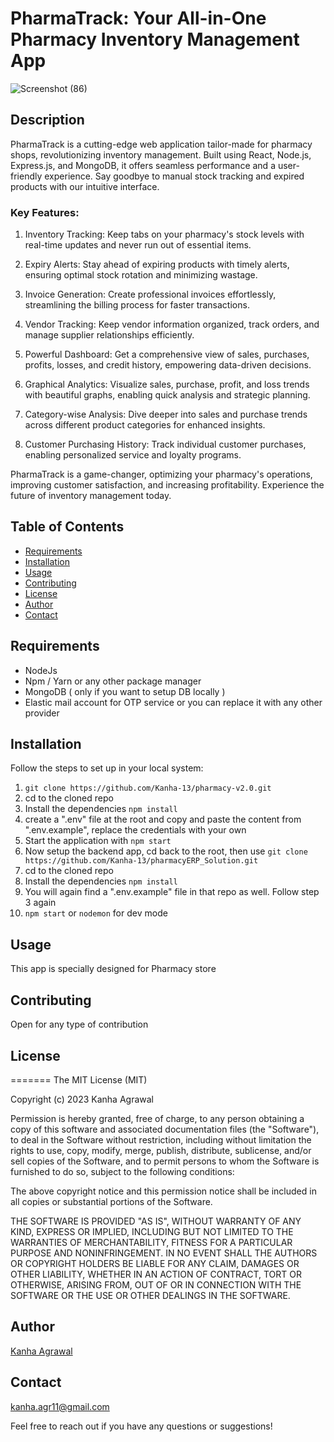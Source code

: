 # PharmaTrack: Your All-in-One Pharmacy Inventory Management App
![Screenshot (86)](https://github.com/Kanha-13/pharmacy-v2.0/assets/64277596/9da5b918-b053-415a-9e44-9734087a911c)

## Description

PharmaTrack is a cutting-edge web application tailor-made for pharmacy shops, revolutionizing inventory management. Built using React, Node.js, Express.js, and MongoDB, it offers seamless performance and a user-friendly experience. Say goodbye to manual stock tracking and expired products with our intuitive interface.

### Key Features:

1. Inventory Tracking: Keep tabs on your pharmacy's stock levels with real-time updates and never run out of essential items.

2. Expiry Alerts: Stay ahead of expiring products with timely alerts, ensuring optimal stock rotation and minimizing wastage.

3. Invoice Generation: Create professional invoices effortlessly, streamlining the billing process for faster transactions.

4. Vendor Tracking: Keep vendor information organized, track orders, and manage supplier relationships efficiently.

5. Powerful Dashboard: Get a comprehensive view of sales, purchases, profits, losses, and credit history, empowering data-driven decisions.

6. Graphical Analytics: Visualize sales, purchase, profit, and loss trends with beautiful graphs, enabling quick analysis and strategic planning.

7. Category-wise Analysis: Dive deeper into sales and purchase trends across different product categories for enhanced insights.

8. Customer Purchasing History: Track individual customer purchases, enabling personalized service and loyalty programs.

PharmaTrack is a game-changer, optimizing your pharmacy's operations, improving customer satisfaction, and increasing profitability. Experience the future of inventory management today.

## Table of Contents

- [Requirements](#requirements)
- [Installation](#installation)
- [Usage](#usage)
- [Contributing](#contributing)
- [License](#license)
- [Author](#author)
- [Contact](#contact)

## Requirements

- NodeJs
- Npm / Yarn or any other package manager
- MongoDB ( only if you want to setup DB locally )
- Elastic mail account for OTP service or you can replace it with any other provider


## Installation

Follow the steps to set up in your local system:

1. `git clone https://github.com/Kanha-13/pharmacy-v2.0.git`
2. cd to the cloned repo
3. Install the dependencies `npm install`
4. create a ".env" file at the root and copy and paste the content from ".env.example", replace the credentials with your own
5. Start the application with `npm start`
6. Now setup the backend app, cd back to the root, then use `git clone https://github.com/Kanha-13/pharmacyERP_Solution.git`
7. cd to the cloned repo
8. Install the dependencies `npm install`
9. You will again find a ".env.example" file in that repo as well. Follow step 3 again
10. `npm start` or `nodemon` for dev mode

## Usage

This app is specially designed for Pharmacy store

## Contributing

Open for any type of contribution

## License

=======
The MIT License (MIT)

Copyright (c) 2023 Kanha Agrawal

Permission is hereby granted, free of charge, to any person obtaining a copy
of this software and associated documentation files (the "Software"), to deal
in the Software without restriction, including without limitation the rights
to use, copy, modify, merge, publish, distribute, sublicense, and/or sell
copies of the Software, and to permit persons to whom the Software is
furnished to do so, subject to the following conditions:

The above copyright notice and this permission notice shall be included in
all copies or substantial portions of the Software.

THE SOFTWARE IS PROVIDED "AS IS", WITHOUT WARRANTY OF ANY KIND, EXPRESS OR
IMPLIED, INCLUDING BUT NOT LIMITED TO THE WARRANTIES OF MERCHANTABILITY,
FITNESS FOR A PARTICULAR PURPOSE AND NONINFRINGEMENT. IN NO EVENT SHALL THE
AUTHORS OR COPYRIGHT HOLDERS BE LIABLE FOR ANY CLAIM, DAMAGES OR OTHER
LIABILITY, WHETHER IN AN ACTION OF CONTRACT, TORT OR OTHERWISE, ARISING FROM,
OUT OF OR IN CONNECTION WITH THE SOFTWARE OR THE USE OR OTHER DEALINGS IN
THE SOFTWARE.

## Author

[Kanha Agrawal](https://github.com/kanha-13/)

## Contact

kanha.agr11@gmail.com

Feel free to reach out if you have any questions or suggestions!
